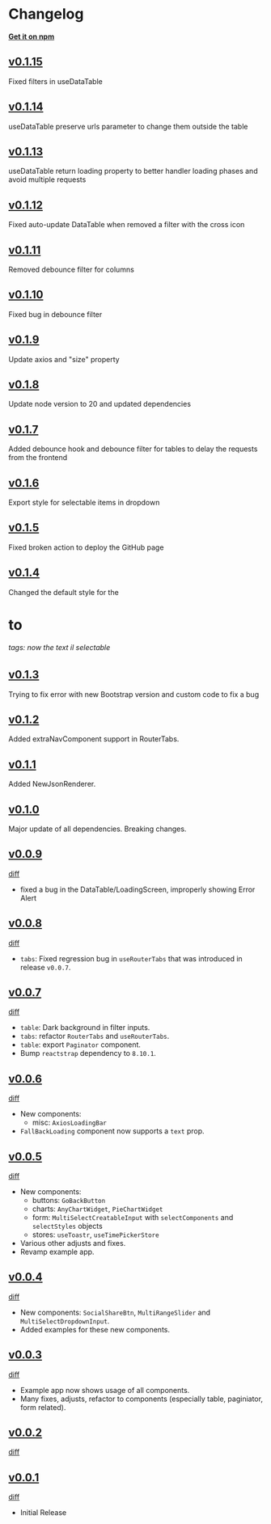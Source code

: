 # Changelog

**[Get it on npm](https://www.npmjs.com/package/certego-ui)**


## [v0.1.15](https://github.com/certego/certego-ui/releases/tag/v0.1.15)
Fixed filters in useDataTable

## [v0.1.14](https://github.com/certego/certego-ui/releases/tag/v0.1.14)
useDataTable preserve urls parameter to change them outside the table

## [v0.1.13](https://github.com/certego/certego-ui/releases/tag/v0.1.13)
useDataTable return loading property to better handler loading phases and avoid multiple requests

## [v0.1.12](https://github.com/certego/certego-ui/releases/tag/v0.1.12)
Fixed auto-update DataTable when removed a filter with the cross icon 

## [v0.1.11](https://github.com/certego/certego-ui/releases/tag/v0.1.11)
Removed debounce filter for columns

## [v0.1.10](https://github.com/certego/certego-ui/releases/tag/v0.1.10)
Fixed bug in debounce filter

## [v0.1.9](https://github.com/certego/certego-ui/releases/tag/v0.1.9)
Update axios and "size" property

## [v0.1.8](https://github.com/certego/certego-ui/releases/tag/v0.1.8)
Update node version to 20 and updated dependencies

## [v0.1.7](https://github.com/certego/certego-ui/releases/tag/v0.1.7)
Added debounce hook and debounce filter for tables to delay the requests from the frontend

## [v0.1.6](https://github.com/certego/certego-ui/releases/tag/v0.1.6)
Export style for selectable items in dropdown 

## [v0.1.5](https://github.com/certego/certego-ui/releases/tag/v0.1.5)
Fixed broken action to deploy the GitHub page

## [v0.1.4](https://github.com/certego/certego-ui/releases/tag/v0.1.4)
Changed the default style for the <h1> to <h6> tags: now the text il selectable

## [v0.1.3](https://github.com/certego/certego-ui/releases/tag/v0.1.3)
Trying to fix error with new Bootstrap version and custom code to fix a bug

## [v0.1.2](https://github.com/certego/certego-ui/releases/tag/v0.1.2)
Added extraNavComponent support in RouterTabs.

## [v0.1.1](https://github.com/certego/certego-ui/releases/tag/v0.1.1)
Added NewJsonRenderer.

## [v0.1.0](https://github.com/certego/certego-ui/releases/tag/v0.1.0)
Major update of all dependencies. Breaking changes.

## [v0.0.9](https://github.com/certego/certego-ui/releases/tag/v0.0.9)

[diff](https://github.com/certego/certego-ui/compare/v0.0.8...v0.0.9)

- fixed a bug in the DataTable/LoadingScreen, improperly showing Error Alert

## [v0.0.8](https://github.com/certego/certego-ui/releases/tag/v0.0.8)

[diff](https://github.com/certego/certego-ui/compare/v0.0.7...v0.0.8)

- `tabs`: Fixed regression bug in `useRouterTabs` that was introduced in release `v0.0.7`.

## [v0.0.7](https://github.com/certego/certego-ui/releases/tag/v0.0.7)

[diff](https://github.com/certego/certego-ui/compare/v0.0.6...v0.0.7)

- `table`: Dark background in filter inputs.
- `tabs`: refactor `RouterTabs` and `useRouterTabs`.
- `table`: export `Paginator` component.
- Bump `reactstrap` dependency to `8.10.1`.

## [v0.0.6](https://github.com/certego/certego-ui/releases/tag/v0.0.6)

[diff](https://github.com/certego/certego-ui/compare/v0.0.5...v0.0.6)

- New components:
  - misc: `AxiosLoadingBar`
- `FallBackLoading` component now supports a `text` prop.

## [v0.0.5](https://github.com/certego/certego-ui/releases/tag/v0.0.5)

[diff](https://github.com/certego/certego-ui/compare/v0.0.4...v0.0.5)

- New components:
  - buttons: `GoBackButton`
  - charts: `AnyChartWidget`, `PieChartWidget`
  - form: `MultiSelectCreatableInput` with `selectComponents` and `selectStyles` objects
  - stores: `useToastr`, `useTimePickerStore`
- Various other adjusts and fixes.
- Revamp example app.

## [v0.0.4](https://github.com/certego/certego-ui/releases/tag/v0.0.4)

[diff](https://github.com/certego/certego-ui/compare/v0.0.3...v0.0.4)

- New components: `SocialShareBtn`, `MultiRangeSlider` and `MultiSelectDropdownInput`.
- Added examples for these new components.

## [v0.0.3](https://github.com/certego/certego-ui/releases/tag/v0.0.3)

[diff](https://github.com/certego/certego-ui/compare/v0.0.2...v0.0.3)

- Example app now shows usage of all components.
- Many fixes, adjusts, refactor to components (especially table, paginiator, form related).

## [v0.0.2](https://github.com/certego/certego-ui/releases/tag/v0.0.2)

[diff](https://github.com/certego/certego-ui/compare/v0.0.1...v0.0.2)

## [v0.0.1](https://github.com/certego/certego-ui/releases/tag/v0.0.1)

[diff](https://github.com/certego/certego-ui/compare/v0.0.1...v0.0.1)

- Initial Release
